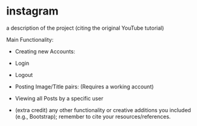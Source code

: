 # instagram

a description of the project (citing the original YouTube tutorial)

Main Functionality:
* Creating new Accounts:

* Login

* Logout

* Posting Image/Title pairs: (Requires a working account)

* Viewing all Posts by a specific user

* (extra credit) any other functionality or creative additions you included (e.g., Bootstrap); remember to cite your resources/references.
